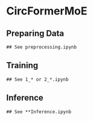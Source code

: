 # CircFormerMoE

## Preparing Data
```
## See preprocessing.ipynb
```

## Training
```
## See 1_* or 2_*.ipynb
```

## Inference
```
## See **Inference.ipynb
```
